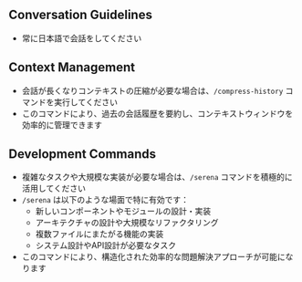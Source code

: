 ## Conversation Guidelines

- 常に日本語で会話をしてください

## Context Management

- 会話が長くなりコンテキストの圧縮が必要な場合は、`/compress-history` コマンドを実行してください
- このコマンドにより、過去の会話履歴を要約し、コンテキストウィンドウを効率的に管理できます

## Development Commands

- 複雑なタスクや大規模な実装が必要な場合は、`/serena` コマンドを積極的に活用してください
- `/serena` は以下のような場面で特に有効です：
  - 新しいコンポーネントやモジュールの設計・実装
  - アーキテクチャの設計や大規模なリファクタリング
  - 複数ファイルにまたがる機能の実装
  - システム設計やAPI設計が必要なタスク
- このコマンドにより、構造化された効率的な問題解決アプローチが可能になります
